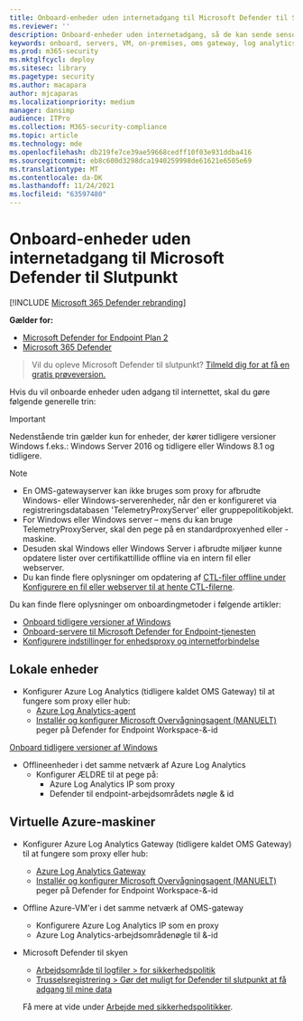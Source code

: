 ```yaml
---
title: Onboard-enheder uden internetadgang til Microsoft Defender til Slutpunkt
ms.reviewer: ''
description: Onboard-enheder uden internetadgang, så de kan sende sensordata til Microsoft Defender til slutpunkts sensoren
keywords: onboard, servers, VM, on-premises, oms gateway, log analytics, azure log analytics,  gateway
ms.prod: m365-security
ms.mktglfcycl: deploy
ms.sitesec: library
ms.pagetype: security
ms.author: macapara
author: mjcaparas
ms.localizationpriority: medium
manager: dansimp
audience: ITPro
ms.collection: M365-security-compliance
ms.topic: article
ms.technology: mde
ms.openlocfilehash: db219fe7ce39ae59668cedff10f03e931ddba416
ms.sourcegitcommit: eb8c600d3298dca1940259998de61621e6505e69
ms.translationtype: MT
ms.contentlocale: da-DK
ms.lasthandoff: 11/24/2021
ms.locfileid: "63597480"
---
```

# <a name="onboard-devices-without-internet-access-to-microsoft-defender-for-endpoint"></a>Onboard-enheder uden internetadgang til Microsoft Defender til Slutpunkt

[!INCLUDE [Microsoft 365 Defender rebranding](../../includes/microsoft-defender.md)]


**Gælder for:**
- [Microsoft Defender for Endpoint Plan 2](https://go.microsoft.com/fwlink/p/?linkid=2154037)
- [Microsoft 365 Defender](https://go.microsoft.com/fwlink/?linkid=2118804)

> Vil du opleve Microsoft Defender til slutpunkt? [Tilmeld dig for at få en gratis prøveversion.](https://signup.microsoft.com/create-account/signup?products=7f379fee-c4f9-4278-b0a1-e4c8c2fcdf7e&ru=https://aka.ms/MDEp2OpenTrial?ocid=docs-wdatp-exposedapis-abovefoldlink)


Hvis du vil onboarde enheder uden adgang til internettet, skal du gøre følgende generelle trin:

> [!IMPORTANT] 
> Nedenstående trin gælder kun for enheder, der kører tidligere versioner Windows f.eks.: Windows Server 2016 og tidligere eller Windows 8.1 og tidligere.

> [!NOTE]
> - En OMS-gatewayserver kan ikke bruges som proxy for afbrudte Windows- eller Windows-serverenheder, når den er konfigureret via registreringsdatabasen 'TelemetryProxyServer' eller gruppepolitikobjekt.
> - For Windows eller Windows server – mens du kan bruge TelemetryProxyServer, skal den pege på en standardproxyenhed eller -maskine.
> - Desuden skal Windows eller Windows Server i afbrudte miljøer kunne opdatere lister over certifikattillide offline via en intern fil eller webserver.
> - Du kan finde flere oplysninger om opdatering af [CTL-filer offline under Konfigurere en fil eller webserver til at hente CTL-filerne](/previous-versions/windows/it-pro/windows-server-2012-r2-and-2012/dn265983(v=ws.11)#configure-a-file-or-web-server-to-download-the-ctl-files).

Du kan finde flere oplysninger om onboardingmetoder i følgende artikler:
- [Onboard tidligere versioner af Windows](/microsoft-365/security/defender-endpoint/onboard-downlevel)
- [Onboard-servere til Microsoft Defender for Endpoint-tjenesten](/microsoft-365/security/defender-endpoint/configure-server-endpoints#windows-server-2008-r2-sp1--windows-server-2012-r2-and-windows-server-2016)
- [Konfigurere indstillinger for enhedsproxy og internetforbindelse](/microsoft-365/security/defender-endpoint/configure-proxy-internet#configure-the-proxy-server-manually-using-a-registry-based-static-proxy)

## <a name="on-premises-devices"></a>Lokale enheder

- Konfigurer Azure Log Analytics (tidligere kaldet OMS Gateway) til at fungere som proxy eller hub:
  - [Azure Log Analytics-agent](/azure/azure-monitor/platform/gateway#download-the-log-analytics-gateway)
  - [Installér og konfigurer Microsoft Overvågningsagent (MANUELT)](onboard-downlevel.md#install-and-configure-microsoft-monitoring-agent-mma) peger på Defender for Endpoint Workspace-&-id

[Onboard tidligere versioner af Windows](onboard-downlevel.md)

- Offlineenheder i det samme netværk af Azure Log Analytics
  - Konfigurer  ÆLDRE til at pege på:
    - Azure Log Analytics IP som proxy
    - Defender til endpoint-arbejdsområdets nøgle & id

## <a name="azure-virtual-machines"></a>Virtuelle Azure-maskiner

- Konfigurer Azure Log Analytics Gateway (tidligere kaldet OMS Gateway) til at fungere som proxy eller hub:
    - [Azure Log Analytics Gateway](/azure/azure-monitor/platform/gateway#download-the-log-analytics-gateway)
    - [Installér og konfigurer Microsoft Overvågningsagent (MANUELT)](onboard-downlevel.md#install-and-configure-microsoft-monitoring-agent-mma) peger på Defender for Endpoint Workspace-&-id
- Offline Azure-VM'er i det samme netværk af OMS-gateway
    - Konfigurere Azure Log Analytics IP som en proxy
    - Azure Log Analytics-arbejdsområdenøgle til &-id
- Microsoft Defender til skyen
    - [Arbejdsområde til logfiler \> for sikkerhedspolitik](/azure/security-center/security-center-wdatp#enable-windows-defender-atp-integration)
    - [Trusselsregistrering \> Gør det muligt for Defender til slutpunkt at få adgang til mine data](/azure/security-center/security-center-wdatp#enable-windows-defender-atp-integration)

    Få mere at vide under [Arbejde med sikkerhedspolitikker](/azure/security-center/tutorial-security-policy).
